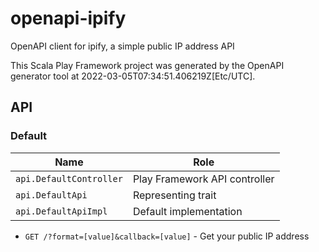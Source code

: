 # openapi-ipify

OpenAPI client for ipify, a simple public IP address API

This Scala Play Framework project was generated by the OpenAPI generator tool at 2022-03-05T07:34:51.406219Z[Etc/UTC].

## API

### Default

|Name|Role|
|----|----|
|`api.DefaultController`|Play Framework API controller|
|`api.DefaultApi`|Representing trait|
|`api.DefaultApiImpl`|Default implementation|

* `GET /?format=[value]&callback=[value]` - Get your public IP address

